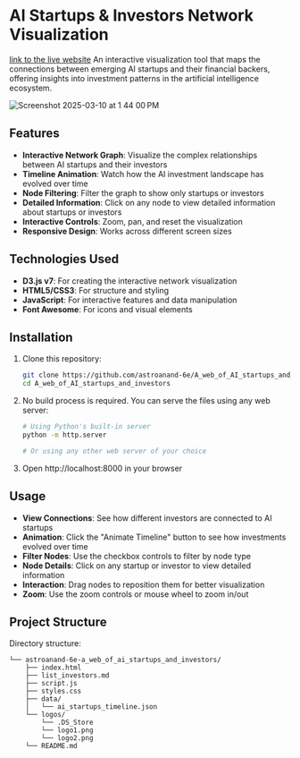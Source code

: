 # AI Startups & Investors Network Visualization
[link to the live website](https://astroanand-6e.github.io/A_web_of_AI_startups_and_investors/)
An interactive visualization tool that maps the connections between emerging AI startups and their financial backers, offering insights into investment patterns in the artificial intelligence ecosystem.

![Screenshot 2025-03-10 at 1 44 00 PM](https://github.com/user-attachments/assets/5110dbaf-87c9-463b-be64-7047e2847584)




## Features

- **Interactive Network Graph**: Visualize the complex relationships between AI startups and their investors
- **Timeline Animation**: Watch how the AI investment landscape has evolved over time
- **Node Filtering**: Filter the graph to show only startups or investors
- **Detailed Information**: Click on any node to view detailed information about startups or investors
- **Interactive Controls**: Zoom, pan, and reset the visualization
- **Responsive Design**: Works across different screen sizes

## Technologies Used

- **D3.js v7**: For creating the interactive network visualization
- **HTML5/CSS3**: For structure and styling
- **JavaScript**: For interactive features and data manipulation
- **Font Awesome**: For icons and visual elements

## Installation

1. Clone this repository:
   ```bash
   git clone https://github.com/astroanand-6e/A_web_of_AI_startups_and_investors.git
   cd A_web_of_AI_startups_and_investors
   ```

2. No build process is required. You can serve the files using any web server:
   ```bash
   # Using Python's built-in server
   python -m http.server
   
   # Or using any other web server of your choice
   ```

3. Open http://localhost:8000 in your browser

## Usage

- **View Connections**: See how different investors are connected to AI startups
- **Animation**: Click the "Animate Timeline" button to see how investments evolved over time
- **Filter Nodes**: Use the checkbox controls to filter by node type
- **Node Details**: Click on any startup or investor to view detailed information
- **Interaction**: Drag nodes to reposition them for better visualization
- **Zoom**: Use the zoom controls or mouse wheel to zoom in/out

## Project Structure

Directory structure:
```
└── astroanand-6e-a_web_of_ai_startups_and_investors/
    ├── index.html
    ├── list_investors.md
    ├── script.js
    ├── styles.css
    ├── data/
    │   └── ai_startups_timeline.json
    └── logos/
        └── .DS_Store
        └── logo1.png
        └── logo2.png
    └── README.md    
```
